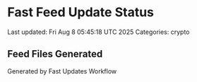# Fast Feed Update Status
Last updated: Fri Aug  8 05:45:18 UTC 2025
Categories: crypto

## Feed Files Generated

Generated by Fast Updates Workflow
